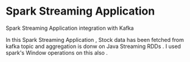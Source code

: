 # Spark Streaming Application
Spark Streaming Application integration with Kafka

In this Spark Streaming Application , Stock data has been fetched from kafka topic and aggregation is donw on Java Streaming RDDs .
I used spark's Window operations on this also .
